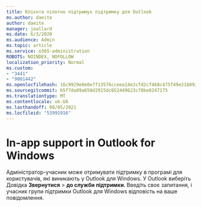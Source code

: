 ```yaml
---
title: Клієнта пілотно підтримує підтримку для Outlook
ms.author: daeite
author: daeite
manager: joallard
ms.date: 6/3/2020
ms.audience: Admin
ms.topic: article
ms.service: o365-administration
ROBOTS: NOINDEX, NOFOLLOW
localization_priority: Normal
ms.custom:
- "3441"
- "9001442"
ms.openlocfilehash: 16c9929e0e0e7f13576cceea14e2cfd2cf468c475f49e216893667ca0fa1a00e
ms.sourcegitcommit: b5f7da89a650d2915dc652449623c78be6247175
ms.translationtype: MT
ms.contentlocale: uk-UA
ms.lasthandoff: 08/05/2021
ms.locfileid: "53991916"
---
```

# <a name="in-app-support-in-outlook-for-windows"></a>In-app support in Outlook for Windows

Адміністратор-учасник може отримувати підтримку в програмі для користувачів, які виникають у Outlook для Windows. У Outlook виберіть Довідка **Звернутися**  >  **до служби підтримки**. Введіть своє запитання, і учасник групи підтримки Outlook для Windows відповість на ваше повідомлення.